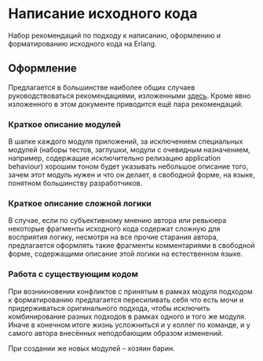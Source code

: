 # Написание исходного кода

Набор рекомендаций по подходу к написанию, оформлению и форматированию исходного кода на Erlang.

## Оформление

Предлагается в большинстве наиболее общих случаев руководствоваться рекомендациями, изложенными [здесь](https://github.com/inaka/erlang_guidelines). Кроме явно изложенного в этом документе приводится ещё пара рекомендаций.

### Краткое описание модулей

В шапке каждого модуля приложений, за исключением специальных модулей (наборы тестов, заглушки, модули с очевидным назначением, например, содержащие исключительно релизацию application behaviour) хорошим тоном будет указывать небольшое описание того, зачем этот модуль нужен и что он делает, в свободной форме, на языке, понятном большинству разработчиков.

### Краткое описание сложной логики

В случае, если по субъективному мнению автора или ревьюера некоторые фрагменты исходного кода содержат сложную для восприятия логику, несмотря на все прочие старания автора, предлагается оформлять такие фрагменты комментариями в свободной форме, содержащими описание этой логики на естественном языке.

### Работа с существующим кодом

При возникновении конфликтов с принятым в рамках модуля подходом к форматированию предлагается пересиливать себя что есть мочи и придерживаться оригинального подхода, чтобы исключить комбинирование разных подходов в рамках одного и того же модуля. Иначе в конечном итоге жизнь усложниться и у коллег по команде, и у самого автора внесённых неподобающим образом изменений.

При создании же новых модулей – хозяин барин.
